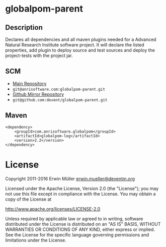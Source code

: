 # globalpom-parent

## Description

Declares all dependencies and all maven plugins needed for a
Advanced Natural Research Institute software
project. It will declare the listed properties, add plugin to deploy
source and test sources and deploy the project-tests with the project jar.

## SCM

* [Main Repository](https://anrisoftware.com/projects/projects/globalpom/repository)
* `git@anrisoftware.com:globalpom-parent.git`
* [Github Mirror Repository](https://github.com/devent/globalpom-parent)
* `git@github.com:devent/globalpom-parent.git`

## Maven

```
<dependency>
    <groupId>com.anrisoftware.globalpom</groupId>
    <artifactId>globalpom-log</artifactId>
    <version>2.2</version>
</dependency>
```

# License

Copyright 2011-2016 Erwin Müller <erwin.mueller@deventm.org>

Licensed under the Apache License, Version 2.0 (the "License");
you may not use this file except in compliance with the License.
You may obtain a copy of the License at

http://www.apache.org/licenses/LICENSE-2.0

Unless required by applicable law or agreed to in writing, software
distributed under the License is distributed on an "AS IS" BASIS,
WITHOUT WARRANTIES OR CONDITIONS OF ANY KIND, either express or implied.
See the License for the specific language governing permissions and
limitations under the License.

